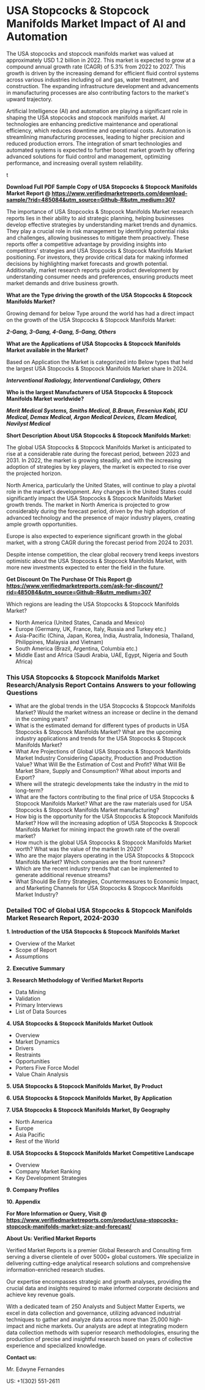 <meta name="title" content="Global USA Stopcocks & Stopcock Manifolds Market Impact of AI and Automation"><meta name="description" content="The USA stopcocks and stopcock manifolds market was valued at approximately USD 1.2 billion in 2022. This market is expected to grow at a compound annual growth rate ("><meta name="title" content="USA Stopcocks & Stopcock Manifolds Market Size, Share, Scope, Trends, Growth, Opportunities, Analysis, Forecast"><h1>USA Stopcocks & Stopcock Manifolds Market Impact of AI and Automation</h1><p>The USA stopcocks and stopcock manifolds market was valued at approximately USD 1.2 billion in 2022. This market is expected to grow at a compound annual growth rate (CAGR) of 5.3% from 2022 to 2027. This growth is driven by the increasing demand for efficient fluid control systems across various industries including oil and gas, water treatment, and construction. The expanding infrastructure development and advancements in manufacturing processes are also contributing factors to the market's upward trajectory.</p><p>Artificial Intelligence (AI) and automation are playing a significant role in shaping the USA stopcocks and stopcock manifolds market. AI technologies are enhancing predictive maintenance and operational efficiency, which reduces downtime and operational costs. Automation is streamlining manufacturing processes, leading to higher precision and reduced production errors. The integration of smart technologies and automated systems is expected to further boost market growth by offering advanced solutions for fluid control and management, optimizing performance, and increasing overall system reliability.</p>t</p><p id="" class=""><strong>Download Full PDF Sample Copy of USA Stopcocks & Stopcock Manifolds Market Report @ <a href="https://www.verifiedmarketreports.com/download-sample/?rid=485084&utm_source=Github-R&utm_medium=307" target="_blank">https://www.verifiedmarketreports.com/download-sample/?rid=485084&utm_source=Github-R&utm_medium=307</a></strong></p><p>The importance of&nbsp;USA Stopcocks & Stopcock Manifolds Market research reports lies in their ability to aid strategic planning, helping businesses develop effective strategies by understanding market trends and dynamics. They play a crucial role in risk management by identifying potential risks and challenges, allowing businesses to mitigate them proactively. These reports offer a competitive advantage by providing insights into competitors' strategies and USA Stopcocks & Stopcock Manifolds Market positioning. For investors, they provide critical data for making informed decisions by highlighting market forecasts and growth potential. Additionally, market research reports guide product development by understanding consumer needs and preferences, ensuring products meet market demands and drive business growth.</p><p><strong>What are the&nbsp;Type driving the growth of the USA Stopcocks & Stopcock Manifolds Market?</strong></p><p id="" class="">Growing demand for below Type around the world has had a direct impact on the growth of the USA Stopcocks & Stopcock Manifolds Market:</p><em><strong>2-Gang, 3-Gang, 4-Gang, 5-Gang, Others</strong></em></p><strong>What are the&nbsp;Applications&nbsp;of USA Stopcocks & Stopcock Manifolds Market available in the Market?</strong></p><p id="" class="">Based on Application the Market is categorized into Below types that held the largest USA Stopcocks & Stopcock Manifolds Market share In 2024.</p><em><strong>Interventional Radiology, Interventional Cardiology, Others</strong></em></p><strong>Who is the largest Manufacturers of USA Stopcocks & Stopcock Manifolds Market worldwide?</strong></p><p><em><strong>Merit Medical Systems, Smiths Medical, B.Braun, Fresenius Kabi, ICU Medical, Demax Medical, Argon Medical Devices, Elcam Medical, Navilyst Medical</strong></em></p><p id="" class=""><strong>Short Description About USA Stopcocks & Stopcock Manifolds Market:</strong></p><p>The global USA Stopcocks & Stopcock Manifolds Market is anticipated to rise at a considerable rate during the forecast period, between 2023 and 2031. In 2022, the market is growing steadily, and with the increasing adoption of strategies by key players, the market is expected to rise over the projected horizon.</p><p>North America, particularly the United States, will continue to play a pivotal role in the market's development. Any changes in the United States could significantly impact the USA Stopcocks & Stopcock Manifolds Market growth trends. The market in North America is projected to grow considerably during the forecast period, driven by the high adoption of advanced technology and the presence of major industry players, creating ample growth opportunities.</p><p>Europe is also expected to experience significant growth in the global market, with a strong CAGR during the forecast period from 2024 to 2031.</p><p>Despite intense competition, the clear global recovery trend keeps investors optimistic about the USA Stopcocks & Stopcock Manifolds Market, with more new investments expected to enter the field in the future.</p><p id="" class=""><strong>Get Discount On The Purchase Of This Report @ <a href="https://www.verifiedmarketreports.com/ask-for-discount/?rid=485084&utm_source=Github-R&utm_medium=307" target="_blank">https://www.verifiedmarketreports.com/ask-for-discount/?rid=485084&utm_source=Github-R&utm_medium=307</a></strong></p>Which regions are leading the USA Stopcocks & Stopcock Manifolds Market?</p><ul><li>North America (United States, Canada and Mexico)</li><li>Europe (Germany, UK, France, Italy, Russia and Turkey etc.)</li><li>Asia-Pacific (China, Japan, Korea, India, Australia, Indonesia, Thailand, Philippines, Malaysia and Vietnam)</li><li>South America (Brazil, Argentina, Columbia etc.)</li><li>Middle East and Africa (Saudi Arabia, UAE, Egypt, Nigeria and South Africa)</li></ul><h3 id="" class="">This USA Stopcocks & Stopcock Manifolds Market Research/Analysis Report Contains Answers to your following Questions</h3><ul><li>What are the global trends in the USA Stopcocks & Stopcock Manifolds Market? Would the market witness an increase or decline in the demand in the coming years?</li><li>What is the estimated demand for different types of products in USA Stopcocks & Stopcock Manifolds Market? What are the upcoming industry applications and trends for the USA Stopcocks & Stopcock Manifolds Market?</li><li>What Are Projections of Global USA Stopcocks & Stopcock Manifolds Market Industry Considering Capacity, Production and Production Value? What Will Be the Estimation of Cost and Profit? What Will Be Market Share, Supply and Consumption? What about imports and Export?</li><li>Where will the strategic developments take the industry in the mid to long-term?</li><li>What are the factors contributing to the final price of USA Stopcocks & Stopcock Manifolds Market? What are the raw materials used for USA Stopcocks & Stopcock Manifolds Market manufacturing?</li><li>How big is the opportunity for the USA Stopcocks & Stopcock Manifolds Market? How will the increasing adoption of USA Stopcocks & Stopcock Manifolds Market for mining impact the growth rate of the overall market?</li><li>How much is the global USA Stopcocks & Stopcock Manifolds Market worth? What was the value of the market In 2020?</li><li>Who are the major players operating in the USA Stopcocks & Stopcock Manifolds Market? Which companies are the front runners?</li><li>Which are the recent industry trends that can be implemented to generate additional revenue streams?</li><li>What Should Be Entry Strategies, Countermeasures to Economic Impact, and Marketing Channels for USA Stopcocks & Stopcock Manifolds Market Industry?</li></ul><h3 id="" class="">Detailed TOC of Global USA Stopcocks & Stopcock Manifolds Market Research Report, 2024-2030</h3><p id="" class=""><strong>1. Introduction of the USA Stopcocks & Stopcock Manifolds Market</strong></p><ul><li>Overview of the Market</li><li>Scope of Report</li><li>Assumptions</li></ul><p id="" class=""><strong>2. Executive Summary</strong></p><p id="" class=""><strong>3. Research Methodology of Verified Market Reports</strong></p><ul><li>Data Mining</li><li>Validation</li><li>Primary Interviews</li><li>List of Data Sources</li></ul><p id="" class=""><strong>4. USA Stopcocks & Stopcock Manifolds Market Outlook</strong></p><ul><li>Overview</li><li>Market Dynamics</li><li>Drivers</li><li>Restraints</li><li>Opportunities</li><li>Porters Five Force Model</li><li>Value Chain Analysis</li></ul><p id="" class=""><strong>5. USA Stopcocks & Stopcock Manifolds Market, By Product</strong></p><p id="" class=""><strong>6. USA Stopcocks & Stopcock Manifolds Market, By Application</strong></p><p id="" class=""><strong>7. USA Stopcocks & Stopcock Manifolds Market, By Geography</strong></p><ul><li>North America</li><li>Europe</li><li>Asia Pacific</li><li>Rest of the World</li></ul><p id="" class=""><strong>8. USA Stopcocks & Stopcock Manifolds Market Competitive Landscape</strong></p><ul><li>Overview</li><li>Company Market Ranking</li><li>Key Development Strategies</li></ul><p id="" class=""><strong>9. Company Profiles</strong></p><p id="" class=""><strong>10. Appendix</strong></p><p id="" class=""><strong>For More Information or Query, Visit @ <a href="https://www.verifiedmarketreports.com/product/usa-stopcocks-stopcock-manifolds-market-size-and-forecast/" target="_blank">https://www.verifiedmarketreports.com/product/usa-stopcocks-stopcock-manifolds-market-size-and-forecast/</a></strong></p><p id="" class=""><strong>About Us: Verified Market Reports</strong></p><p id="" class="">Verified Market Reports is a premier Global Research and Consulting firm serving a diverse clientele of over 5000+ global customers. We specialize in delivering cutting-edge analytical research solutions and comprehensive information-enriched research studies.</p><p id="" class="">Our expertise encompasses strategic and growth analyses, providing the crucial data and insights required to make informed corporate decisions and achieve key revenue goals.</p><p id="" class="">With a dedicated team of 250 Analysts and Subject Matter Experts, we excel in data collection and governance, utilizing advanced industrial techniques to gather and analyze data across more than 25,000 high-impact and niche markets. Our analysts are adept at integrating modern data collection methods with superior research methodologies, ensuring the production of precise and insightful research based on years of collective experience and specialized knowledge.</p><p id="" class=""><strong>Contact us:</strong></p><p id="" class="">Mr. Edwyne Fernandes</p><p id="" class="">US: +1(302) 551-2611</p>